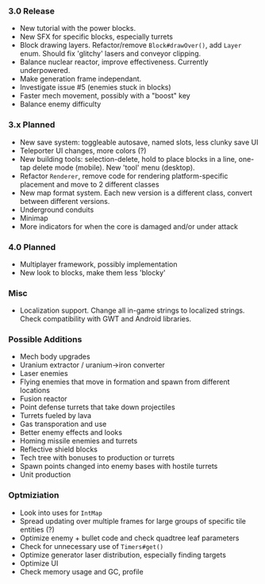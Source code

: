
### 3.0 Release
- New tutorial with the power blocks.
- New SFX for specific blocks, especially turrets
- Block drawing layers. Refactor/remove `Block#drawOver()`, add `Layer` enum. Should fix 'glitchy' lasers and conveyor clipping.
- Balance nuclear reactor, improve effectiveness. Currently underpowered.
- Make generation frame independant.
- Investigate issue #5 (enemies stuck in blocks)
- Faster mech movement, possibly with a "boost" key
- Balance enemy difficulty

### 3.x Planned
- New save system: toggleable autosave, named slots, less clunky save UI
- Teleporter UI changes, more colors (?)
- New building tools: selection-delete, hold to place blocks in a line, one-tap delete mode (mobile). New 'tool' menu (desktop).
- Refactor `Renderer`, remove code for rendering platform-specific placement and move to 2 different classes
- New map format system. Each new version is a different class, convert between different versions.
- Underground conduits
- Minimap
- More indicators for when the core is damaged and/or under attack


### 4.0 Planned
- Multiplayer framework, possibly implementation
- New look to blocks, make them less 'blocky'

### Misc
- Localization support. Change all in-game strings to localized strings. Check compatibility with GWT and Android libraries.

### Possible Additions
- Mech body upgrades
- Uranium extractor / uranium->iron converter
- Laser enemies
- Flying enemies that move in formation and spawn from different locations
- Fusion reactor
- Point defense turrets that take down projectiles
- Turrets fueled by lava
- Gas transporation and use
- Better enemy effects and looks
- Homing missile enemies and turrets
- Reflective shield blocks
- Tech tree with bonuses to production or turrets
- Spawn points changed into enemy bases with hostile turrets
- Unit production

### Optmiziation
- Look into uses for `IntMap`
- Spread updating over multiple frames for large groups of specific tile entities (?)
- Optimize enemy + bullet code and check quadtree leaf parameters
- Check for unnecessary use of `Timers#get()`
- Optimize generator laser distribution, especially finding targets
- Optimize UI
- Check memory usage and GC, profile

